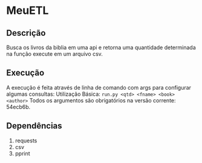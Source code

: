 # MeuETL

## Descrição

Busca os livros da biblia em uma api e retorna uma quantidade determinada na função execute em um arquivo csv.

## Execução

A execução é feita através de linha de comando com args para configurar algumas consultas:
  Utilização Básica: `run.py <qtd> <fname> <book> <author>`
  Todos os argumentos são obrigatórios na versão corrente: 54ecb6b.

## Dependências

1. requests
2. csv
3. pprint
